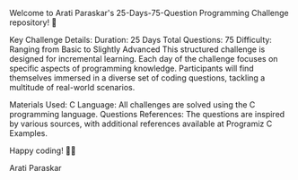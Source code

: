 Welcome to Arati Paraskar's 25-Days-75-Question Programming Challenge repository! 🚀



Key Challenge Details:
Duration: 25 Days
Total Questions: 75
Difficulty: Ranging from Basic to Slightly Advanced
This structured challenge is designed for incremental learning. Each day of the challenge focuses on specific aspects of programming knowledge. Participants will find themselves immersed in a diverse set of coding questions, tackling a multitude of real-world scenarios.



Materials Used:
C Language: All challenges are solved using the C programming language.
Questions References: The questions are inspired by various sources, with additional references available at Programiz C Examples.



Happy coding! 🚀✨

Arati Paraskar 
